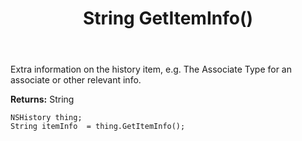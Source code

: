 ﻿---
uid: crmscript_ref_NSHistory_GetItemInfo
title: String GetItemInfo()
intellisense: NSHistory.GetItemInfo
keywords: NSHistory, GetItemInfo
so.topic: reference
---

Extra information on the history item, e.g. The Associate Type for an associate or other relevant info.

**Returns:** String


```crmscript
NSHistory thing;
String itemInfo  = thing.GetItemInfo();
```


